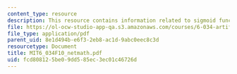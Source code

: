 ```yaml
---
content_type: resource
description: This resource contains information related to sigmoid function.
file: https://ol-ocw-studio-app-qa.s3.amazonaws.com/courses/6-034-artificial-intelligence-fall-2010/fcd808125be09dd585ec3ec01c46726d_MIT6_034F10_netmath.pdf
file_type: application/pdf
parent_uid: 8e1d494b-e6f3-2eb8-ac1d-9abc0eec8c3d
resourcetype: Document
title: MIT6_034F10_netmath.pdf
uid: fcd80812-5be0-9dd5-85ec-3ec01c46726d
---
```

